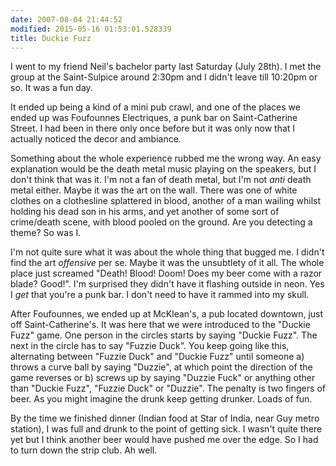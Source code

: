 ```yaml
---
date: 2007-08-04 21:44:52
modified: 2015-05-16 01:53:01.528339
title: Duckie Fuzz
---
```


I went to my friend Neil's bachelor party last Saturday (July 28th). I
met the group at the Saint-Sulpice around 2:30pm and I didn't leave
till 10:20pm or so. It was a fun day.

It ended up being a kind of a mini pub crawl, and one of the places we
ended up was Foufounnes Electriques, a punk bar on Saint-Catherine
Street. I had been in there only once before but it was only now that
I actually noticed the decor and ambiance.

Something about the whole experience rubbed me the wrong way. An easy
explanation would be the death metal music playing on the speakers,
but I don't think that was it. I'm not a fan of death metal, but I'm
not *anti* death metal either. Maybe it was the art on the wall. There
was one of white clothes on a clothesline splattered in blood, another
of a man wailing whilst holding his dead son in his arms, and yet
another of some sort of crime/death scene, with blood pooled on the
ground. Are you detecting a theme? So was I. 

I'm not quite sure what it was about the whole thing that bugged me. I
didn't find the art *offensive* per se. Maybe it was the unsubtlety of
it all. The whole place just screamed "Death! Blood! Doom! Does my
beer come with a razor blade? Good!". I'm surprised they didn't have
it flashing outside in neon. Yes I *get* that you're a punk bar. I
don't need to have it rammed into my skull.

After Foufounnes, we ended up at McKlean's, a pub located downtown,
just off Saint-Catherine's. It was here that we were introduced to the
"Duckie Fuzz" game. One person in the circles starts by saying "Duckie
Fuzz". The next in the circle has to say "Fuzzie Duck". You keep going
like this, alternating between "Fuzzie Duck" and "Duckie Fuzz" until
someone a) throws a curve ball by saying "Duzzie", at which point the
direction of the game reverses or b) screws up by saying "Duzzie Fuck"
or anything other than "Duckie Fuzz", "Fuzzie Duck" or "Duzzie". The
penalty is two fingers of beer. As you might imagine the drunk keep
getting drunker. Loads of fun.

By the time we finished dinner (Indian food at Star of India, near Guy
metro station), I was full and drunk to the point of getting sick. I
wasn't quite there yet but I think another beer would have pushed me
over the edge. So I had to turn down the strip club. Ah well.